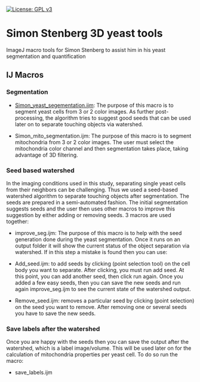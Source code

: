 [![License: GPL v3](https://img.shields.io/badge/License-GPLv3-blue.svg)](https://www.gnu.org/licenses/gpl-3.0)

# Simon Stenberg 3D yeast tools

ImageJ macro tools for Simon Stenberg to assist him in his yeast segmentation and quantification

## IJ Macros

### Segmentation

* [Simon_yeast_segementation.ijm](./IJ_macros/Simon_yeast_segmentation.ijm): The purpose of this macro is to segment yeast cells from 3 or 2 color images. As further post-processing, the algorithm tries to suggest good seeds that can be used later on to separate touching objects via watershed.

* Simon_mito_segmentation.ijm: The purpose of this macro is to segment mitochondria from 3 or 2 color images. The user must select the mitochondria color channel and then segmentation takes place, taking advantage of 3D filtering.

### Seed based watershed

In the imaging conditions used in this study, separating single yeast cells from their neighbors can be challenging. Thus we used a seed-based watershed algorithm to separate touching objects after segmentation. The seeds are prepared in a semi-automated fashion. The initial segmentation suggests seeds and the user then uses other macros to improve this suggestion by either adding or removing seeds. 3 macros are used together:

* improve_seg.ijm: The purpose of this macro is to help with the seed generation done during the yeast segmentation. Once it runs on an output folder it will show the current status of the object separation via watershed. If in this step a mistake is found then you can use:

* Add_seed.ijm: to add seeds by clicking (point selection tool) on the cell body you want to separate. After clicking, you must run add seed. At this point, you can add another seed, then click run again. Once you added a few easy seeds, then you can save the new seeds and run again improve_seg.ijm to see the current state of the watershed output.

* Remove_seed.ijm: removes a particular seed by clicking (point selection) on the seed you want to remove. After removing one or several seeds you have to save the new seeds.

### Save labels after the watershed

Once you are happy with the seeds then you can save the output after the watershed, which is a label image/volume. This will be used later on for the calculation of mitochondria properties per yeast cell. To do so run the macro:

* save_labels.ijm
